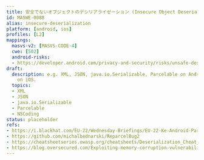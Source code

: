 ```yaml
---
title: 安全でないオブジェクトのデシリアライゼーション (Insecure Object Deserialization)
id: MASWE-0088
alias: insecure-deserialization
platform: [android, ios]
profiles: [L2]
mappings:
  masvs-v2: [MASVS-CODE-4]
  cwe: [502]
  android-risks: 
  - https://developer.android.com/privacy-and-security/risks/unsafe-deserialization
draft:
  description: e.g. XML, JSON, java.io.Serializable, Parcelable on Android or NSCoding
    on iOS.
  topics:
  - XML
  - JSON
  - java.io.Serializable
  - Parcelable
  - NSCoding
status: placeholder
refs:
- https://i.blackhat.com/EU-22/Wednesday-Briefings/EU-22-Ke-Android-Parcels-Introducing-Android-Safer-Parcel.pdf
- https://github.com/michalbednarski/ReparcelBug2
- https://cheatsheetseries.owasp.org/cheatsheets/Deserialization_Cheat_Sheet.html
- https://blog.oversecured.com/Exploiting-memory-corruption-vulnerabilities-on-Android
---
```


